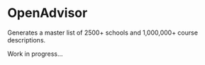 # OpenAdvisor

Generates a master list of 2500+ schools and 1,000,000+ course descriptions.

Work in progress...
